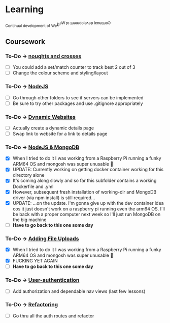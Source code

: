 # Learning

<sub>Continual development of We</sub>b<sup>ǝW ɟo ʇuǝɯdolǝʌǝp lɐnuıʇuoƆ</sup>

## Coursework
### To-Do -> [noughts and crosses](https://github.com/MizouziE/Learning/tree/master/Noughts%20and%20Crosses)
- [ ] You could add a set/match counter to track best 2 out of 3
- [ ] Change the colour scheme and styling/layout

### To-Do -> [NodeJS](https://github.com/MizouziE/Learning/tree/master/NodeJS)
- [ ] Go through other folders to see if servers can be implemented
- [ ] Be sure to try other packages and use .gitignore appropriately

### To-Do -> [Dynamic Websites](https://github.com/MizouziE/Learning/tree/master/Dynamic%20Websites)
- [ ] Actually create a dynamic details page
- [ ] Swap link to website for a link to details page

### To-Do ->  [NodeJS & MongoDB](https://github.com/MizouziE/Learning/tree/master/NodeJS-MongoDB)
- [x] When I tried to do it I was working from a Raspberry Pi running a funky ARM64 OS and mongosh was super unusable :space_invader:
- [x] UPDATE: Currently working on getting docker container working for this directory alone
- [x] It's coming along slowly and so far this subfolder contains a working Dockerfile and .yml
- [x] However, subsequent fresh installation of working-dir and MongoDB driver (via npm install) is still required...
- [x] UPDATE: ...on the update. I'm gonna give up with the dev container idea cos it just doesn't work on a raspberry pi running even the arm64 OS. I'll be back with a proper computer next week so I'll just run MongoDB on the big machine
- [ ] **Have to go back to this one some day**

### To-Do ->  [Adding File Uploads](https://github.com/MizouziE/Learning/tree/master/Adding%20File%20Upload)
- [x] When I tried to do it I was working from a Raspberry Pi running a funky ARM64 OS and mongosh was super unusable :japanese_goblin:
- [x] FUCKING YET AGAIN
- [ ] **Have to go back to this one some day**

### To-Do ->  [User-authentication](https://github.com/MizouziE/Learning/tree/master/User-authentication)
- [ ] Add authorization and dependable nav views (last few lessons) 

### To-Do ->  [Refactoring](https://github.com/MizouziE/Learning/tree/master/Refactoring)
- [ ] Go thru all the auth routes and refactor